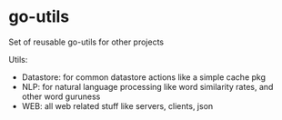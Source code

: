 # go-utils
Set of reusable go-utils for other projects

Utils:

- Datastore: for common datastore actions like a simple cache pkg
- NLP: for natural language processing like word similarity rates, and other word guruness
- WEB: all web related stuff like servers, clients, json